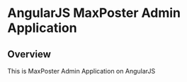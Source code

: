 # AngularJS MaxPoster Admin Application

## Overview

This is MaxPoster Admin Application on AngularJS